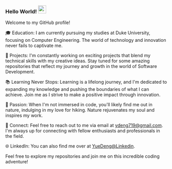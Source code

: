 ### Hello World! <a href="https://www.gautamkrishnar.com/"><img src="https://media.giphy.com/media/hvRJCLFzcasrR4ia7z/giphy.gif" width="25px"></a>


Welcome to my GitHub profile!

🎓 Education: I am currently pursuing my studies at Duke University, focusing on Computer Engineering. The world of technology and innovation never fails to captivate me.

🚀 Projects: I'm constantly working on exciting projects that blend my technical skills with my creative ideas. Stay tuned for some amazing repositories that reflect my journey and growth in the world of Software Development.

📚 Learning Never Stops: Learning is a lifelong journey, and I'm dedicated to expanding my knowledge and pushing the boundaries of what I can achieve. Join me as I strive to make a positive impact through innovation.

🌄 Passion: When I'm not immersed in code, you'll likely find me out in nature, indulging in my love for hiking. Nature rejuvenates my soul and inspires my work.

🔌 Connect: Feel free to reach out to me via email at ydeng719@gmail.com. I'm always up for connecting with fellow enthusiasts and professionals in the field.

🌐 LinkedIn: You can also find me over at [YueDeng@Linkedin](https://www.linkedin.com/in/yue-deng-9aa32524a/).

Feel free to explore my repositories and join me on this incredible coding adventure!
